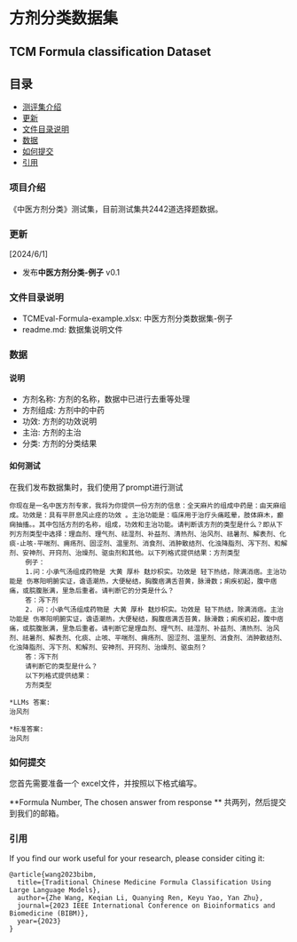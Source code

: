 # 方剂分类数据集
## TCM Formula classification Dataset

## 目录
- [测评集介绍](#测评集介绍)
- [更新](#更新)
- [文件目录说明](#文件目录说明)
- [数据](#数据)
- [如何提交](#如何提交)
- [引用](#引用)

### 项目介绍
《中医方剂分类》测试集，目前测试集共2442道选择题数据。

### 更新
[2024/6/1]
- 发布**中医方剂分类-例子** v0.1

### 文件目录说明
- TCMEval-Formula-example.xlsx: 中医方剂分类数据集-例子
- readme.md: 数据集说明文件

### 数据
#### 说明
- 方剂名称: 方剂的名称，数据中已进行去重等处理
- 方剂组成: 方剂中的中药
- 功效: 方剂的功效说明
- 主治: 方剂的主治
- 分类: 方剂的分类结果

#### 如何测试
在我们发布数据集时，我们使用了prompt进行测试
```
你现在是一名中医方剂专家，我将为你提供一份方剂的信息：全天麻片的组成中药是：由天麻组成。功效是：具有平肝息风止痉的功效 。主治功能是：临床用于治疗头痛眩晕，肢体麻木，癫痫抽搐。。其中包括方剂的名称，组成，功效和主治功能。请判断该方剂的类型是什么？即从下列方剂类型中选择：理血剂、理气剂、祛湿剂、补益剂、清热剂、治风剂、祛暑剂、解表剂、化痰-止咳-平喘剂、痈疡剂、固涩剂、温里剂、消食剂、消肿散结剂、化浊降脂剂、泻下剂、和解剂、安神剂、开窍剂、治燥剂、驱虫剂和其他。以下列格式提供结果：方剂类型
    例子：
    1.问：小承气汤组成药物是 大黄 厚朴 麸炒枳实。功效是 轻下热结，除满消痞。主治功能是 伤寒阳明腑实证，谵语潮热，大便秘结，胸腹痞满舌苔黄，脉滑数；痢疾初起，腹中痞痛，或脘腹胀满，里急后重者。请判断它的分类是什么？
    答：泻下剂
    2. 问：小承气汤组成药物是 大黄 厚朴 麸炒枳实。功效是 轻下热结，除满消痞。主治功能是 伤寒阳明腑实证，谵语潮热，大便秘结，胸腹痞满舌苔黄，脉滑数；痢疾初起，腹中痞痛，或脘腹胀满，里急后重者。请判断它是理血剂、理气剂、祛湿剂、补益剂、清热剂、治风剂、祛暑剂、解表剂、化痰、止咳、平喘剂、痈疡剂、固涩剂、温里剂、消食剂、消肿散结剂、化浊降脂剂、泻下剂、和解剂、安神剂、开窍剂、治燥剂、驱虫剂？
    答：泻下剂
    请判断它的类型是什么？
    以下列格式提供结果：
    方剂类型

*LLMs 答案:
治风剂

*标准答案:
治风剂
```
### 如何提交
您首先需要准备一个 excel文件，并按照以下格式编写。

**Formula Number, The chosen answer from response **
共两列，然后提交到我们的邮箱。

### 引用
If you find our work useful for your research, please consider citing it:

```
@article{wang2023bibm,
  title={Traditional Chinese Medicine Formula Classification Using Large Language Models},
  author={Zhe Wang, Keqian Li, Quanying Ren, Keyu Yao, Yan Zhu},
  journal={2023 IEEE International Conference on Bioinformatics and Biomedicine (BIBM)},
  year={2023}
}
```
